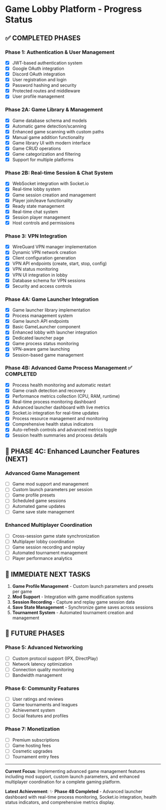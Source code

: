 # Game Lobby Platform - Progress Status

## ✅ COMPLETED PHASES

### **Phase 1: Authentication & User Management**

- [x] JWT-based authentication system
- [x] Google OAuth integration
- [x] Discord OAuth integration
- [x] User registration and login
- [x] Password hashing and security
- [x] Protected routes and middleware
- [x] User profile management

### **Phase 2A: Game Library & Management**

- [x] Game database schema and models
- [x] Automatic game detection/scanning
- [x] Enhanced game scanning with custom paths
- [x] Manual game addition functionality
- [x] Game library UI with modern interface
- [x] Game CRUD operations
- [x] Game categorization and filtering
- [x] Support for multiple platforms

### **Phase 2B: Real-time Session & Chat System**

- [x] WebSocket integration with Socket.io
- [x] Real-time lobby system
- [x] Game session creation and management
- [x] Player join/leave functionality
- [x] Ready state management
- [x] Real-time chat system
- [x] Session player management
- [x] Host controls and permissions

### **Phase 3: VPN Integration**

- [x] WireGuard VPN manager implementation
- [x] Dynamic VPN network creation
- [x] Client configuration generation
- [x] VPN API endpoints (create, start, stop, config)
- [x] VPN status monitoring
- [x] VPN UI integration in lobby
- [x] Database schema for VPN sessions
- [x] Security and access controls

### **Phase 4A: Game Launcher Integration**

- [x] Game launcher library implementation
- [x] Process management system
- [x] Game launch API endpoints
- [x] Basic GameLauncher component
- [x] Enhanced lobby with launcher integration
- [x] Dedicated launcher page
- [x] Game process status monitoring
- [x] VPN-aware game launching
- [x] Session-based game management

### **Phase 4B: Advanced Game Process Management** ✅ **COMPLETED**

- [x] Process health monitoring and automatic restart
- [x] Game crash detection and recovery
- [x] Performance metrics collection (CPU, RAM, runtime)
- [x] Real-time process monitoring dashboard
- [x] Advanced launcher dashboard with live metrics
- [x] Socket.io integration for real-time updates
- [x] Process resource management and monitoring
- [x] Comprehensive health status indicators
- [x] Auto-refresh controls and advanced metrics toggle
- [x] Session health summaries and process details

## 🚀 PHASE 4C: Enhanced Launcher Features (NEXT)

### **Advanced Game Management**

- [ ] Game mod support and management
- [ ] Custom launch parameters per session
- [ ] Game profile presets
- [ ] Scheduled game sessions
- [ ] Automated game updates
- [ ] Game save state management

### **Enhanced Multiplayer Coordination**

- [ ] Cross-session game state synchronization
- [ ] Multiplayer lobby coordination
- [ ] Game session recording and replay
- [ ] Automated tournament management
- [ ] Player performance analytics

## 🎯 IMMEDIATE NEXT TASKS

1. **Game Profile Management** - Custom launch parameters and presets per game
2. **Mod Support** - Integration with game modification systems
3. **Session Recording** - Capture and replay game session data
4. **Save State Management** - Synchronize game saves across sessions
5. **Tournament System** - Automated tournament creation and management

## 🔮 FUTURE PHASES

### **Phase 5: Advanced Networking**

- [ ] Custom protocol support (IPX, DirectPlay)
- [ ] Network latency optimization
- [ ] Connection quality monitoring
- [ ] Bandwidth management

### **Phase 6: Community Features**

- [ ] User ratings and reviews
- [ ] Game tournaments and leagues
- [ ] Achievement system
- [ ] Social features and profiles

### **Phase 7: Monetization**

- [ ] Premium subscriptions
- [ ] Game hosting fees
- [ ] Cosmetic upgrades
- [ ] Tournament entry fees

---

**Current Focus**: Implementing advanced game management features including mod support, custom launch parameters, and enhanced multiplayer coordination for a complete gaming platform.

**Latest Achievement**: ✨ **Phase 4B Completed** - Advanced launcher dashboard with real-time process monitoring, Socket.io integration, health status indicators, and comprehensive metrics display.

